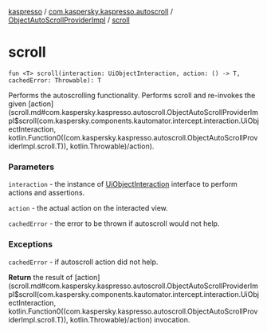 [kaspresso](../../index.md) / [com.kaspersky.kaspresso.autoscroll](../index.md) / [ObjectAutoScrollProviderImpl](index.md) / [scroll](./scroll.md)

# scroll

`fun <T> scroll(interaction: UiObjectInteraction, action: () -> T, cachedError: Throwable): T`

Performs the autoscrolling functionality. Performs scroll and re-invokes the given [action](scroll.md#com.kaspersky.kaspresso.autoscroll.ObjectAutoScrollProviderImpl$scroll(com.kaspersky.components.kautomator.intercept.interaction.UiObjectInteraction, kotlin.Function0((com.kaspersky.kaspresso.autoscroll.ObjectAutoScrollProviderImpl.scroll.T)), kotlin.Throwable)/action).

### Parameters

`interaction` - the instance of [UiObjectInteraction](#) interface to perform actions and assertions.

`action` - the actual action on the interacted view.

`cachedError` - the error to be thrown if autoscroll would not help.

### Exceptions

`cachedError` - if autoscroll action did not help.

**Return**
the result of [action](scroll.md#com.kaspersky.kaspresso.autoscroll.ObjectAutoScrollProviderImpl$scroll(com.kaspersky.components.kautomator.intercept.interaction.UiObjectInteraction, kotlin.Function0((com.kaspersky.kaspresso.autoscroll.ObjectAutoScrollProviderImpl.scroll.T)), kotlin.Throwable)/action) invocation.

